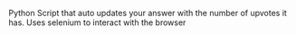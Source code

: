 Python Script that auto updates your answer with the number of upvotes it has.
Uses selenium to interact with the browser

